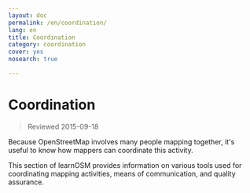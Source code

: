 ```yaml
---
layout: doc
permalink: /en/coordination/
lang: en
title: Coordination
category: coordination
cover: yes
nosearch: true

---
```


Coordination
============

> Reviewed 2015-09-18

Because OpenStreetMap involves many people mapping together, it's useful to know how mappers can coordinate this activity.

This section of learnOSM provides information on various tools used for coordinating mapping activities, means of communication, and quality assurance.
